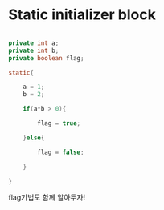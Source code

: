 Static initializer block
===

```java

private int a;
private int b;
private boolean flag;

static{

    a = 1;
    b = 2;

    if(a*b > 0){

        flag = true;

    }else{

        flag = false;

    }

}
```

flag기법도 함께 알아두자!